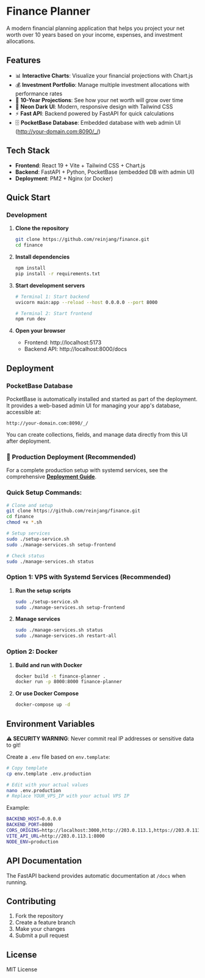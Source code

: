 # Finance Planner

A modern financial planning application that helps you project your net worth over 10 years based on your income, expenses, and investment allocations.

## Features

- 📊 **Interactive Charts**: Visualize your financial projections with Chart.js
- 💰 **Investment Portfolio**: Manage multiple investment allocations with performance rates
- 🎯 **10-Year Projections**: See how your net worth will grow over time
- 🌙 **Neon Dark UI**: Modern, responsive design with Tailwind CSS
- ⚡ **Fast API**: Backend powered by FastAPI for quick calculations
- 🗄️ **PocketBase Database**: Embedded database with web admin UI (http://your-domain.com:8090/_/)

## Tech Stack

- **Frontend**: React 19 + Vite + Tailwind CSS + Chart.js
- **Backend**: FastAPI + Python, PocketBase (embedded DB with admin UI)
- **Deployment**: PM2 + Nginx (or Docker)

## Quick Start

### Development

1. **Clone the repository**
   ```bash
   git clone https://github.com/reinjang/finance.git
   cd finance
   ```

2. **Install dependencies**
   ```bash
   npm install
   pip install -r requirements.txt
   ```

3. **Start development servers**
   ```bash
   # Terminal 1: Start backend
   uvicorn main:app --reload --host 0.0.0.0 --port 8000
   
   # Terminal 2: Start frontend
   npm run dev
   ```

4. **Open your browser**
   - Frontend: http://localhost:5173
   - Backend API: http://localhost:8000/docs

## Deployment

### PocketBase Database

PocketBase is automatically installed and started as part of the deployment. It provides a web-based admin UI for managing your app's database, accessible at:

    http://your-domain.com:8090/_/

You can create collections, fields, and manage data directly from this UI after deployment.

### 🚀 Production Deployment (Recommended)

For a complete production setup with systemd services, see the comprehensive **[Deployment Guide](README-DEPLOYMENT.md)**.

### Quick Setup Commands:
```bash
# Clone and setup
git clone https://github.com/reinjang/finance.git
cd finance
chmod +x *.sh

# Setup services
sudo ./setup-service.sh
sudo ./manage-services.sh setup-frontend

# Check status
sudo ./manage-services.sh status
```

### Option 1: VPS with Systemd Services (Recommended)

1. **Run the setup scripts**
   ```bash
   sudo ./setup-service.sh
   sudo ./manage-services.sh setup-frontend
   ```

2. **Manage services**
   ```bash
   sudo ./manage-services.sh status
   sudo ./manage-services.sh restart-all
   ```

### Option 2: Docker

1. **Build and run with Docker**
   ```bash
   docker build -t finance-planner .
   docker run -p 8000:8000 finance-planner
   ```

2. **Or use Docker Compose**
   ```bash
   docker-compose up -d
   ```

## Environment Variables

**⚠️ SECURITY WARNING**: Never commit real IP addresses or sensitive data to git!

Create a `.env` file based on `env.template`:

```bash
# Copy template
cp env.template .env.production

# Edit with your actual values
nano .env.production
# Replace YOUR_VPS_IP with your actual VPS IP
```

Example:
```bash
BACKEND_HOST=0.0.0.0
BACKEND_PORT=8000
CORS_ORIGINS=http://localhost:3000,http://203.0.113.1,https://203.0.113.1
VITE_API_URL=http://203.0.113.1:8000
NODE_ENV=production
```

## API Documentation

The FastAPI backend provides automatic documentation at `/docs` when running.

## Contributing

1. Fork the repository
2. Create a feature branch
3. Make your changes
4. Submit a pull request

## License

MIT License
